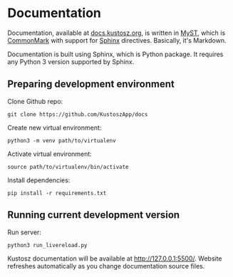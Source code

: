 # Documentation

Documentation, available at [docs.kustosz.org](https://docs.kustosz.org/), is written in [MyST](https://myst-parser.readthedocs.io/en/latest/sphinx/intro.html), which is [CommonMark](https://commonmark.org/) with support for [Sphinx](https://www.sphinx-doc.org) directives. Basically, it's Markdown.

Documentation is built using Sphinx, which is Python package. It requires any Python 3 version supported by Sphinx.

## Preparing development environment

Clone Github repo:

    git clone https://github.com/KustoszApp/docs

Create new virtual environment:

    python3 -m venv path/to/virtualenv

Activate virtual environment:

    source path/to/virtualenv/bin/activate

Install dependencies:

    pip install -r requirements.txt

## Running current development version

Run server:

    python3 run_livereload.py

Kustosz documentation will be available at <http://127.0.0.1:5500/>. Website refreshes automatically as you change documentation source files.
